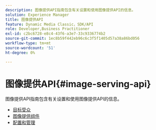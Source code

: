 ```yaml
---
description: 图像提供API指南包含有关设置和使用图像提供API的信息。
solution: Experience Manager
title: 图像提供API
feature: Dynamic Media Classic，SDK/API
role: Developer,Business Practitioner
exl-id: c2bc6728-e8c4-43f6-a3e7-33c9336774b2
source-git-commit: 1ec8b59f442eb96c6c3f5f1405d57a38a86bd056
workflow-type: tm+mt
source-wordcount: '51'
ht-degree: 0%

---
```


# 图像提供API{#image-serving-api}

图像提供API指南包含有关设置和使用图像提供API的信息。

* [目标受众](c-intended-audience.md)
* [图像提供组件](r-components.md)
* [配置和管理](c-configuration-and-administration/c-configuration-and-administration.md)

